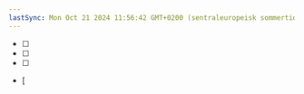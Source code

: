 ```yaml
---
lastSync: Mon Oct 21 2024 11:56:42 GMT+0200 (sentraleuropeisk sommertid)
---
```


- [ ] 
- [ ] 
- [ ] 
- [